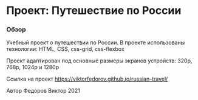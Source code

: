 # Проект: Путешествие по России

### Обзор

Учебный проект о путешествии по России.
В проекте использованы технологии: HTML, CSS, css-grid, css-flexbox

Проект адаптирован под основные размеры экранов устройств: 320p, 768p, 1024p и 1280p

Ссылка на проект https://viktorfedorov.github.io/russian-travel/

Автор Федоров Виктор 2021
